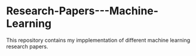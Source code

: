 # Research-Papers---Machine-Learning
This repository contains my impplementation of different machine learning research papers. 
